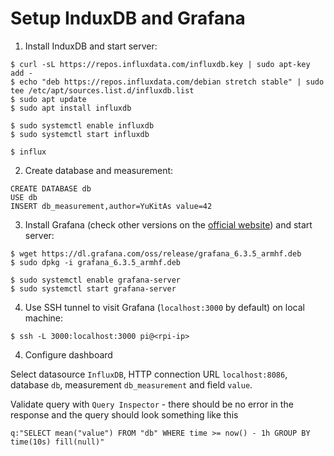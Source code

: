 # Setup InduxDB and Grafana

1. Install InduxDB and start server:

  ```console
  $ curl -sL https://repos.influxdata.com/influxdb.key | sudo apt-key add -
  $ echo "deb https://repos.influxdata.com/debian stretch stable" | sudo tee /etc/apt/sources.list.d/influxdb.list
  $ sudo apt update
  $ sudo apt install influxdb  

  $ sudo systemctl enable influxdb
  $ sudo systemctl start influxdb

  $ influx
  ```

2. Create database and measurement:

  ```console
  CREATE DATABASE db
  USE db
  INSERT db_measurement,author=YuKitAs value=42
  ```

3. Install Grafana (check other versions on the [official website](https://grafana.com/grafana/download/6.3.5?platform=arm)) and start server:

  ```console
  $ wget https://dl.grafana.com/oss/release/grafana_6.3.5_armhf.deb
  $ sudo dpkg -i grafana_6.3.5_armhf.deb

  $ sudo systemctl enable grafana-server
  $ sudo systemctl start grafana-server
  ```

4. Use SSH tunnel to visit Grafana (`localhost:3000` by default) on local machine:

  ```console
  $ ssh -L 3000:localhost:3000 pi@<rpi-ip>
  ```

4. Configure dashboard

  Select datasource `InfluxDB`, HTTP connection URL `localhost:8086`, database `db`, measurement `db_measurement` and field `value`.

  Validate query with `Query Inspector` - there should be no error in the response and the query should look something like this

  ```
  q:"SELECT mean("value") FROM "db" WHERE time >= now() - 1h GROUP BY time(10s) fill(null)"
  ```

